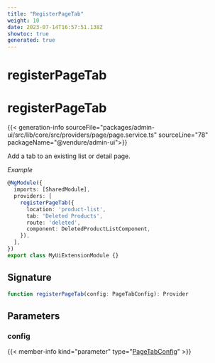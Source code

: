 ```yaml
---
title: "RegisterPageTab"
weight: 10
date: 2023-07-14T16:57:51.138Z
showtoc: true
generated: true
---
```

<!-- This file was generated from the Vendure source. Do not modify. Instead, re-run the "docs:build" script -->

# registerPageTab
<div class="symbol">


# registerPageTab

{{< generation-info sourceFile="packages/admin-ui/src/lib/core/src/providers/page/page.service.ts" sourceLine="78" packageName="@vendure/admin-ui">}}

Add a tab to an existing list or detail page.

*Example*

```TypeScript
@NgModule({
  imports: [SharedModule],
  providers: [
    registerPageTab({
      location: 'product-list',
      tab: 'Deleted Products',
      route: 'deleted',
      component: DeletedProductListComponent,
    }),
  ],
})
export class MyUiExtensionModule {}
```

## Signature

```TypeScript
function registerPageTab(config: PageTabConfig): Provider
```
## Parameters

### config

{{< member-info kind="parameter" type="<a href='/admin-ui-api/tabs/page-tab-config#pagetabconfig'>PageTabConfig</a>" >}}

</div>
